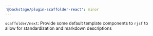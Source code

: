 ```yaml
---
'@backstage/plugin-scaffolder-react': minor
---
```


`scaffolder/next`: Provide some default template components to `rjsf` to allow for standardization and markdown descriptions
